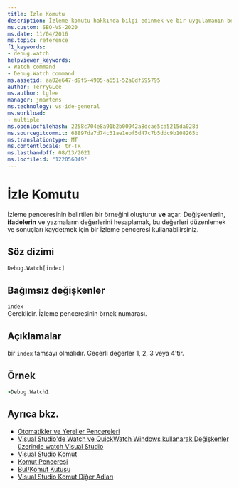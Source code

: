```yaml
---
title: İzle Komutu
description: İzleme komutu hakkında bilgi edinmek ve bir uygulamanın belirtilen örneğini nasıl oluşturduğu ve izleme penceresi.
ms.custom: SEO-VS-2020
ms.date: 11/04/2016
ms.topic: reference
f1_keywords:
- debug.watch
helpviewer_keywords:
- Watch command
- Debug.Watch command
ms.assetid: aa02e647-d9f5-4905-a651-52a8df595795
author: TerryGLee
ms.author: tglee
manager: jmartens
ms.technology: vs-ide-general
ms.workload:
- multiple
ms.openlocfilehash: 2258c704e8a91b2b00942a8dcae5ca5215da028d
ms.sourcegitcommit: 68897da7d74c31ae1ebf5d47c7b5ddc9b108265b
ms.translationtype: MT
ms.contentlocale: tr-TR
ms.lasthandoff: 08/13/2021
ms.locfileid: "122056049"
---
```

# <a name="watch-command"></a>İzle Komutu
İzleme penceresinin belirtilen bir örneğini oluşturur **ve** açar. Değişkenlerin, **ifadelerin** ve yazmaların değerlerini hesaplamak, bu değerleri düzenlemek ve sonuçları kaydetmek için bir İzleme penceresi kullanabilirsiniz.

## <a name="syntax"></a>Söz dizimi

```cmd
Debug.Watch[index]
```

## <a name="arguments"></a>Bağımsız değişkenler

`index`\
Gereklidir. İzleme penceresinin örnek numarası.

## <a name="remarks"></a>Açıklamalar

bir `index` tamsayı olmalıdır. Geçerli değerler 1, 2, 3 veya 4'tir.

## <a name="example"></a>Örnek

```cmd
>Debug.Watch1
```

## <a name="see-also"></a>Ayrıca bkz.

- [Otomatikler ve Yereller Pencereleri](../../debugger/autos-and-locals-windows.md)
- [Visual Studio'de Watch ve QuickWatch Windows kullanarak Değişkenler üzerinde watch Visual Studio](../../debugger/watch-and-quickwatch-windows.md)
- [Visual Studio Komut](../../ide/reference/visual-studio-commands.md)
- [Komut Penceresi](../../ide/reference/command-window.md)
- [Bul/Komut Kutusu](../../ide/find-command-box.md)
- [Visual Studio Komut Diğer Adları](../../ide/reference/visual-studio-command-aliases.md)
